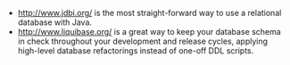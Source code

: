 - http://www.jdbi.org/ is the most straight-forward way to use a relational database with Java.
- http://www.liquibase.org/ is a great way to keep your database schema in check throughout your development and release cycles, applying high-level database refactorings instead of one-off DDL scripts.
